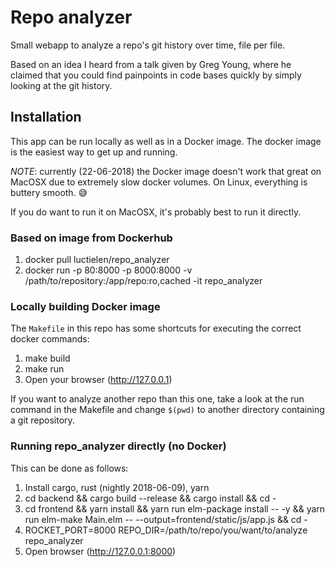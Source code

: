 
# Repo analyzer

Small webapp to analyze a repo's git history over time, file per file.

Based on an idea I heard from a talk given by Greg Young, where he claimed
that you could find painpoints in code bases quickly by simply looking
at the git history.


## Installation

This app can be run locally as well as in a Docker image.
The docker image is the easiest way to get up and running.

*NOTE*: currently (22-06-2018) the Docker image doesn't work that great on MacOSX due to extremely slow docker volumes.
On Linux, everything is buttery smooth. :sweat_smile:

If you do want to run it on MacOSX, it's probably best to run it directly.


### Based on image from Dockerhub

1. docker pull luctielen/repo_analyzer
2. docker run -p 80:8000 -p 8000:8000 -v /path/to/repository:/app/repo:ro,cached -it repo_analyzer


### Locally building Docker image

The `Makefile` in this repo has some shortcuts for executing the correct docker commands:

1. make build
2. make run
3. Open your browser (http://127.0.0.1)

If you want to analyze another repo than this one, take a look at the run command in the Makefile and change `$(pwd)` to another directory containing a git repository.


### Running repo_analyzer directly (no Docker)

This can be done as follows:

1. Install cargo, rust (nightly 2018-06-09), yarn
2. cd backend && cargo build --release && cargo install && cd -
3. cd frontend && yarn install && yarn run elm-package install -- -y && yarn run elm-make Main.elm -- --output=frontend/static/js/app.js && cd -
4. ROCKET_PORT=8000 REPO_DIR=/path/to/repo/you/want/to/analyze repo_analyzer
5. Open browser (http://127.0.0.1:8000)

